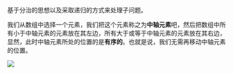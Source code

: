 基于分治的思想以及采取递归的方式来处理子问题。

我们从数组中选择一个元素，我们把这个元素称之为**中轴元素**吧，然后把数组中所有小于中轴元素的元素放在其左边，所有大于或等于中轴元素的元素放在其右边，显然，此时中轴元素所处的位置的是**有序的**。也就是说，我们无需再移动中轴元素的位置。





![](https://ws4.sinaimg.cn/large/006tKfTcly1g0gg9yk3e8g30mj070jyl.gif)


